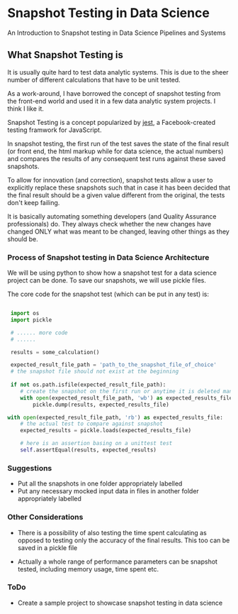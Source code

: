 # Snapshot Testing in Data Science
An Introduction to Snapshot testing in Data Science Pipelines and Systems

## What Snapshot Testing is

It is usually quite hard to test data analytic systems. This is due to the sheer number of different calculations that have to be unit tested.

As a work-around, I have borrowed the concept of snapshot testing from the front-end world and used it in a few data analytic system projects. I think I like it.

Snapshot Testing is a concept popularized by [jest](https://jestjs.io/), a Facebook-created testing framwork for JavaScript.

In snapshot testing, the first run of the test saves the state of the final result (or front end, the html markup while for data science, the actual numbers) and compares the results of any consequent test runs against these saved snapshots.

To allow for innovation (and correction), snapshot tests allow a user to explicitly replace these snapshots such that in case it has been decided that the final result should be a given value different from the original, the tests don't keep failing.

It is basically automating something developers (and Quality Assurance professionals) do. They always check whether the new changes have changed ONLY what was meant to be changed, leaving other things as they should be.

### Process of Snapshot testing in Data Science Architecture

We will be using python to show how a snapshot test for a data science project can be done.
To save our snapshots, we will use pickle files.

The core code for the snapshot test (which can be put in any test) is:

```python

 import os
 import pickle

 # ...... more code
 # ......

 results = some_calculation()

 expected_result_file_path = 'path_to_the_snapshot_file_of_choice'
 # the snapshot file should not exist at the beginning
 
 if not os.path.isfile(expected_result_file_path):
    # create the snapshot on the first run or anytime it is deleted manually
    with open(expected_result_file_path, 'wb') as expected_results_file:
        pickle.dump(results, expected_results_file)

with open(expected_result_file_path, 'rb') as expected_results_file:
    # the actual test to compare against snapshot
    expected_results = pickle.loads(expected_results_file)

    # here is an assertion basing on a unittest test
    self.assertEqual(results, expected_results)
```

### Suggestions

- Put all the snapshots in one folder appropriately labelled
- Put any necessary mocked input data in files in another folder appropriately labelled

### Other Considerations

- There is a possibility of also testing the time spent calculating as opposed to testing only the accuracy of the final results.
This too can be saved in a pickle file

- Actually a whole range of performance parameters can be snapshot tested, including memory usage, time spent etc.

### ToDo
- Create a sample project to showcase snapshot testing in data science
